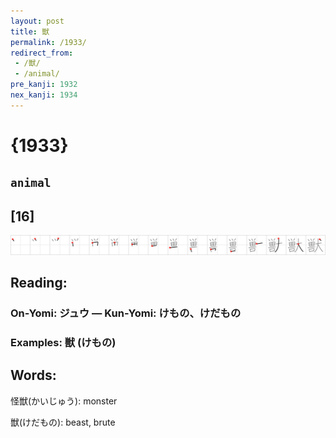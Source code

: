 ```yaml
---
layout: post
title: 獣
permalink: /1933/
redirect_from:
 - /獣/
 - /animal/
pre_kanji: 1932
nex_kanji: 1934
---
```


# {1933}

## `animal`

## [16]

<div class="stroke"><img src="../images/E78DA3.png" /></div>

## Reading:

### On-Yomi: ジュウ &mdash; Kun-Yomi: けもの、けだもの

### Examples: 獣 (けもの)

## Words:

怪獣(かいじゅう): monster

獣(けだもの): beast, brute
